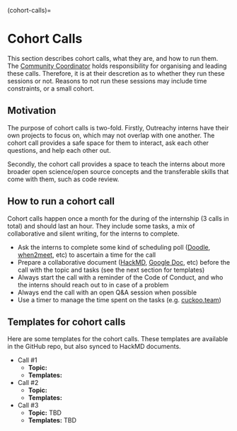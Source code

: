 (cohort-calls)=

# Cohort Calls

This section describes cohort calls, what they are, and how to run them. The
[Community Coordinator](comm-coord) holds responsibility for organising and
leading these calls. Therefore, it is at their descretion as to whether they
run these sessions or not. Reasons to not run these sessions may include time
constraints, or a small cohort.

## Motivation

The purpose of cohort calls is two-fold. Firstly, Outreachy interns have their
own projects to focus on, which may not overlap with one another. The cohort
call provides a safe space for them to interact, ask each other questions, and
help each other out.

Secondly, the cohort call provides a space to teach the interns about more
broader open science/open source concepts and the transferable skills that
come with them, such as code review.

## How to run a cohort call

Cohort calls happen once a month for the during of the internship (3 calls in
total) and should last an hour. They include some tasks, a mix of collaborative
and silent writing, for the interns to complete.

- Ask the interns to complete some kind of scheduling poll
  ([Doodle](https://doodle.com/), [when2meet](https://www.when2meet.com/), etc)
  to ascertain a time for the call
- Prepare a collaborative document ([HackMD](https://hackmd.io/),
  [Google Doc](https://docs.google.com/), etc) before the call with the topic
  and tasks (see the next section for templates)
- Always start the call with a reminder of the Code of Conduct, and who the
  interns should reach out to in case of a problem
- Always end the call with an open Q&A session when possible
- Use a timer to manage the time spent on the tasks (e.g.
  [cuckoo.team](https://cuckoo.team/))

## Templates for cohort calls

Here are some templates for the cohort calls. These templates are available in
the GitHub repo, but also synced to HackMD documents.

- Call #1
  - **Topic:**
  - **Templates:**
- Call #2
  - **Topic:**
  - **Templates:**
- Call #3
  - **Topic:** TBD
  - **Templates:** TBD

